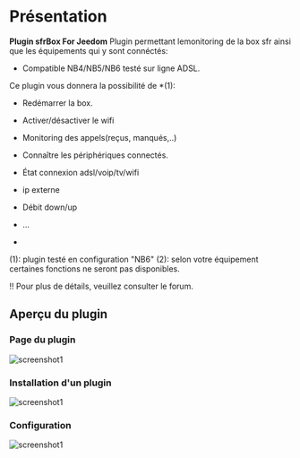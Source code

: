 # Présentation

**Plugin sfrBox For Jeedom** 
Plugin permettant lemonitoring de la box sfr ainsi que les équipements qui y sont connéctés:

- Compatible NB4/NB5/NB6 testé sur ligne ADSL.



Ce plugin vous donnera la possibilité de *(1):

- Redémarrer la box.
- Activer/désactiver le wifi

- Monitoring des appels(reçus, manqués,..)
- Connaître les périphériques connectés.
- État connexion adsl/voip/tv/wifi
- ip externe
- Débit down/up
- ... 





*
(1): plugin testé en configuration "NB6"
(2): selon votre équipement certaines fonctions ne seront pas disponibles.

!! Pour plus de détails, veuillez consulter le forum.


## Aperçu du plugin

### Page du plugin
![screenshot1](https://limad.github.io/plugins-docs/plugin-sfrBox/images/sfrBox_screenshot1.PNG)
             
### Installation d'un plugin
![screenshot1](https://limad.github.io/plugins-docs/plugin-sfrBox/images/sfrBox_screenshot8.PNG)

### Configuration
![screenshot1](https://limad.github.io/plugins-docs/plugin-sfrBox/images/sfrBox_screenshot6.PNG)
